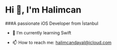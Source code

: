 # Hi 👋, I'm Halimcan

###A passionate iOS Developer from İstanbul

- 🌱 I’m currently learning Swift

- 📫 How to reach me: halimcandayal@icloud.com
